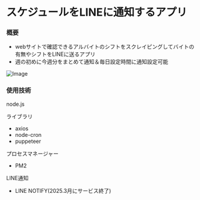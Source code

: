 # スケジュールをLINEに通知するアプリ

### 概要
- webサイトで確認できるアルバイトのシフトをスクレイピングしてバイトの有無やシフトをLINEに送るアプリ
- 週の初めに今週分をまとめて通知＆毎日設定時間に通知設定可能
  
![Image](https://github.com/user-attachments/assets/f40f33a2-af62-4398-8b2f-9ab3a7e5b64a)
### 使用技術
node.js

ライブラリ
- axios
- node-cron
- puppeteer

プロセスマネージャー
- PM2
  
LINE通知
- LINE NOTIFY(2025.3月にサービス終了)
  
